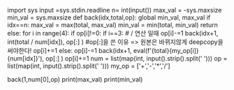 import sys
input =sys.stdin.readline
n= int(input())
max_val = -sys.maxsize
min_val = sys.maxsize
def back(idx,total,op):
    global min_val, max_val
    if idx==n:
        max_val = max(total, max_val)
        min_val = min(total, min_val)
        return
    else:
        for i in range(4):
            if op[i]!=0:
                if i==3: # / 연산 일때
                    op[i]-=1
                    back(idx+1, int(total / num[idx]), op[:] ) #op[:]을 쓴 이유 => 원본은 바뀌지않게 deepcopy을 써야한다!
                    op[i]+=1
                else:
                    op[i]-=1
                    back(idx+1, eval(f'{total}{my_op[i]}{num[idx]}'), op[:] )
                    op[i]+=1
num = list(map(int, input().strip().split(' ')))
op  = list(map(int, input().strip().split(' ')))
my_op = ['+','-','*','/']

back(1,num[0],op)
print(max_val)
print(min_val)
    